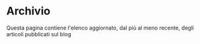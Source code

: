 # Archivio
Questa pagina contiene l'elenco aggiornato, dal più al meno recente, degli articoli pubblicati sul blog